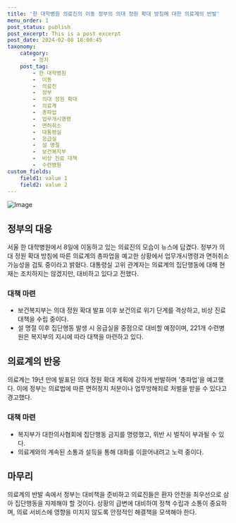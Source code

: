 ```yaml
---
title: '한 대학병원 의료진의 이동 정부의 의대 정원 확대 방침에 대한 의료계의 반발'
menu_order: 1
post_status: publish
post_excerpt: This is a post excerpt
post_date: 2024-02-08 18:00:45
taxonomy:
    category:
        - 정치
    post_tag:
        - 한 대학병원
        -  이동
        -  의료진
        -  정부
        -  의대 정원 확대
        -  의료계
        -  총파업
        -  업무개시명령
        -  면허취소
        -  대통령실
        -  응급실
        -  설 명절
        -  보건복지부
        -  비상 진료 대책
        -  수련병원
custom_fields:
    field1: value 1
    field2: value 2
---
```


![Image](https://imgnews.pstatic.net/image/005/2024/02/08/2024020816071637270_1707376036_0019148807_20240208161002114.jpg?type=w647)

## 정부의 대응
서울 한 대학병원에서 8일에 이동하고 있는 의료진의 모습이 뉴스에 담겼다. 정부가 의대 정원 확대 방침에 따른 의료계의 총파업을 예고한 상황에서 업무개시명령과 면허취소 가능성을 검토 중이라고 밝혔다. 대통령실 고위 관계자는 의료계의 집단행동에 대해 현재는 조치하지는 않겠지만, 대비하고 있다고 전했다.
### 대책 마련
- 보건복지부는 의대 정원 확대 발표 이후 보건의료 위기 단계를 격상하고, 비상 진료 대책을 수립 중이다.
- 설 명절 이후 집단행동 발생 시 응급실을 중점으로 대비할 예정이며, 221개 수련병원은 복지부의 지시에 따라 대책을 마련하고 있다.
## 의료계의 반응
의료계는 19년 만에 발표된 의대 정원 확대 계획에 강하게 반발하며 '총파업'을 예고했다. 이에 정부는 의료법에 따른 면허정지 처분이나 업무방해죄로 처벌을 받을 수 있다고 경고했다.
### 대책 마련
- 복지부가 대한의사협회에 집단행동 금지를 명령했고, 위반 시 벌칙이 부과될 수 있다.
- 의료계와의 계속된 소통과 설득을 통해 대화를 이끌어내려고 노력 중이다.
## 마무리
의료계의 반발 속에서 정부는 대비책을 준비하고 의료진들은 환자 안전을 최우선으로 삼아 집단행동을 자제해야 할 것이다. 상황의 급변에 대비하여 정책 수립과 소통이 중요하며, 의료 서비스에 영향을 미치지 않도록 안정적인 해결책을 모색해야 한다.
